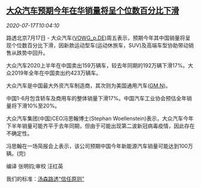 <!--1594981401000-->
[大众汽车预期今年在华销量将呈个位数百分比下滑](https://cn.reuters.com/article/vw-china-2020-sale-outlook-0717-idCNKCS24I17Q)
------

<div><i>2020-07-17T10:04:10</i></div><div class="StandardArticleBody_body"><p>路透北京7月17日 - 大众汽车(<span id="symbol_VOWG_p.DE_0"><a href="//www.reuters.com/companies/VOWG_p.DE">VOWG_p.DE</a></span>)周五表示，预期今年其中国销量将呈现个位数百分比下滑，因新款运动型车(运动休旅车，SUV)及高端车型协助带动销售从跌势中回升。 </p><p>大众汽车2020上半年在中国卖出159万辆车，较去年同期的192万辆下滑17%。大众2019年全年在中国卖出约423万辆车。 </p><p>大众汽车是中国最大外资汽车制造商，其次则为美国通用汽车(<span id="symbol_GM.N_1"><a href="//www.reuters.com/companies/GM.N">GM.N</a></span>)。 </p><p>中国1-6月包含轿车及商用车的整体销量下滑17%。中国汽车工业协会预估全年销量将下滑10%至20%。 </p><p>大众汽车集团(中国)CEO冯思翰博士(Stephan Woellenstein)表示，大众汽车今年下半年销量可能齐平于去年同期，但由于可能出现第二波新冠病毒疫情，因此存在不确定性。 </p><p>冯思翰在一场简报会上表示，该公司预期中国今年新能源汽车销量可能达到100万辆。(完) </p><div class="Attribution_container"><div class="Attribution_attribution"><p class="Attribution_content">编译 张明钧;审校 汪红英 </p></div></div><div class="StandardArticleBody_trustBadgeContainer"><span class="StandardArticleBody_trustBadgeTitle">我们的标准：</span><span class="trustBadgeUrl"><a href="https://www.thomsonreuters.cn/content/dam/openweb/documents/pdf/china/brochures/about-us-1.pdf">汤森路透“信任原则”</a></span></div></div>
